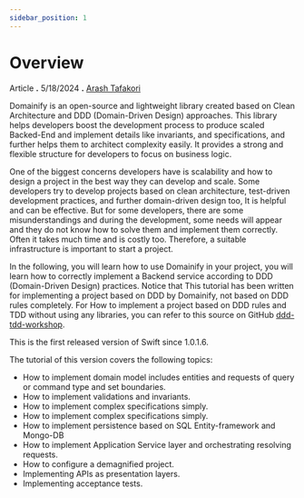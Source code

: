 ```yaml
---
sidebar_position: 1
---
```


# Overview

Article **.** 5/18/2024 **.** [Arash Tafakori](https://github.com/arashtafakori)

Domainify is an open-source and lightweight library created based on Clean Architecture and DDD (Domain-Driven Design) approaches. This library helps developers boost the development process to produce scaled Backed-End and implement details like invariants, and specifications, and further helps them to architect complexity easily. It provides a strong and flexible structure for developers to focus on business logic.

One of the biggest concerns developers have is scalability and how to design a project in the best way they can develop and scale. Some developers try to develop projects based on clean architecture, test-driven development practices, and further domain-driven design too, It is helpful and can be effective. But for some developers, there are some misunderstandings and during the development, some needs will appear and they do not know how to solve them and implement them correctly. Often it takes much time and is costly too. Therefore, a suitable infrastructure is important to start a project.

In the following, you will learn how to use Domainify in your project, you will learn how to correctly implement a Backend service according to DDD (Domain-Driven Design) practices.
Notice that This tutorial has been written for implementing a project based on DDD by Domainify, not based on DDD rules completely. For How to implement a project based on DDD rules and TDD without using any libraries, you can refer to this source on GitHub [ddd-tdd-workshop](https://github.com/arashtafakori/ddd-tdd-workshop).

This is the first released version of Swift since 1.0.1.6.

The tutorial of this version covers the following topics:

- How to implement domain model includes entities and requests of query or command type and set boundaries.
- How to implement validations and invariants.
- How to implement complex specifications simply.
- How to implement complex specifications simply.
- How to implement persistence based on SQL Entity-framework and Mongo-DB
- How to implement Application Service layer and orchestrating resolving requests.
- How to configure a demagnified project.
- Implementing APIs as presentation layers. 
- Implementing acceptance tests.

